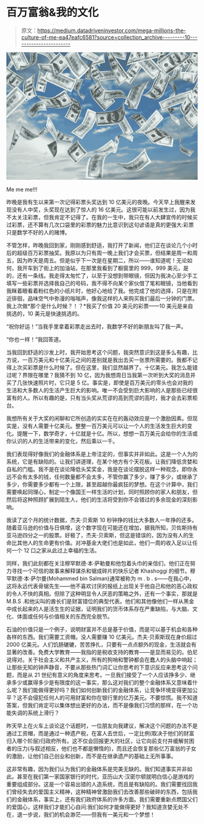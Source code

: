 # 百万富翁&我的文化

> 原文：<https://medium.datadriveninvestor.com/mega-millions-the-culture-of-me-ea47eafc6581?source=collection_archive---------10----------------------->

![](img/1c804703653f8e2db4571d1772e63429.png)

Me me me!!!

昨晚是我有生以来第一次记得彩票头奖达到 10 亿美元的夜晚。今天早上我醒来发现没有人中奖，头奖现在达到了惊人的 16 亿美元。这很可能以前发生过，因为我不太关注彩票，但我肯定不记得了。在我的一生中，我只在有人大肆宣传的时候买过彩票，还不算有几次口袋里的彩票的魅力比意识到这句谚语是真的更强大:彩票只是数学不好的人的赌博。

不管怎样，昨晚我回到家，刚刚感到舒适，我打开了新闻，他们正在谈论几个小时后的超级百万彩票抽奖。我原以为只有周一晚上我们才会买票，但结果是周一和周五，因为昨天是周五。但是似乎下一次是在星期二，所以——谁知道呢！无论如何，我开车到了街上的加油站，在那里我看到了橱窗里的 999，999 美元，是的，还有一条线。我走得太匆忙了，以至于没想到带眼镜，但因为我决心至少手工填写一些彩票并选择我自己的号码，我不得不向某个家伙借了笔和眼镜，当他看到我眯着眼看着粉红色的小纸片时，他好心地给了我。他完成了他的选择，只是在附近徘徊，品味空气中弥漫的嗡嗡声，像我这样的人来购买我们最后一分钟的门票。我上次做*那个是什么时候？！？*我买了价值 20 美元的彩票——10 美元是亲自挑选的，10 美元是快速挑选的。

“祝你好运！”当我手里拿着彩票走出去时，我数学不好的新朋友叫了我一声。

“你也一样！”我回答道。

当我回到舒适的沙发上时，我开始思考这个问题，我突然意识到这是多么有趣，比方说，一百万美元和十亿美元之间的差别就是我出去买一张票所需要的。我都不记得上次买彩票是什么时候了。但在这里，我们显然越界了。十亿美元。我怎么能错过呢？界限在哪里？我猜不到 10 亿，因为我想周日当我第一次听到大奖的消息并买了几张快速照片时，它只是 5 亿。事实是，即使是百万美元的零头也会对我的生活和大多数人的生活产生巨大的影响。唯一不会受到巨大影响的人是那些已经很富有的人。所以有趣的是，只有当头奖从荒谬的高到荒谬的高时，我才会去彩票柜台。

我想所有关于大奖的闲聊和它所创造的实实在在的轰动效应是一个激励因素。但现实是，没有人需要十亿美元。整整一百万美元可以让一个人的生活发生巨大的变化。提醒一下，数学奇才，十亿就是十亿。所以，想想一百万美元会给你的生活或你认识的人的生活带来的变化，然后乘以一千。

我们表现得好像我们的金融体系是上帝注定的，但事实并非如此。这是一个人为的系统，它是有缺陷的。让我们讲道理，在某个地方有个天花板。让我们降低贪婪和自私的门槛。我不是在谈论降低头奖奖金，我是在谈论摆脱这样一种观念，即你永远不会有太多的钱，任何数量都不会太多，不管你赢了多少，赚了多少，或继承了多少，你需要多少都有一个上限，甚至超越你最疯狂的梦想。在这个计算中，我们需要唤起同理心，制定一个像国王一样生活的计划，同时照顾你的家人和朋友，但然后将这种照顾扩展到陌生人，他们的生活将受到你不会错过的多余现金的深刻影响。

我读了这个月的统计数据，杰夫·贝索斯 10 秒钟挣的钱比大多数人一年挣的还多。随着亚马逊的价值与日俱增，这个数字现在可能还在增加，据我所知，贝佐斯持有亚马逊四分之一的股票。好极了，杰夫·贝索斯，但这是错误的，因为没有人的生命比其他人的生命更有价值。对冲基金大佬们也是如此，他们一周的收入足以让任何一个 12 口之家从此过上幸福的生活。

同样，我们此刻都在关注穆罕默德·本·萨勒曼和他包着头巾的亲信们，他们正在努力寻找一个可信的故事来解释谋杀和锯成碎片的快乐记者 Khashoggi 的细节。穆罕默德·本·萨尔曼(Mohammed bin Salman)通常被称为 m . b . s——在我心中，这将永远代表骨锯先生——他不喜欢讨厌的报纸上出现关于他自己和他的恶心政权的令人不快的真相。但除了这种明显令人厌恶的策略之外，还有一个事实，那就是 M.B.S .和他尖叫的酋长们是财富错位的典型代表。他们和其他像他们一样从黑金中成长起来的人是活生生的证据，证明我们的货币体系存在严重缺陷，与大脑、文化、体面或任何与价值相关的东西完全脱节。

石油的价值只是一个例子，说明财富并不总是基于价值，而是可以基于机会和各种各样的东西。我们需要工资帽。没人需要赚 10 亿美元。杰夫·贝索斯现在身价超过 2000 亿美元。人们饥肠辘辘，苦苦挣扎，只要有一点点额外的现金，生活就会有显著的改善。免费大学教育——我指的是税收支持的教育——是显而易见的。伯尼说得对。关于社会主义和共产主义，所有的狗哨和警钟都会在蠢人的头脑中响起；让那些无知的钟声静音，不要从那些热门词汇让你思考的下意识反应来思考这个问题，而是从 21 世纪有意义的角度来思考。一旦我们接受了一个人应该挣多少、继承多少或赢得多少是有限度的这一事实，那么这对我们的整个金融体系又意味着什么呢？我们能做得更好吗？我们如何创新我们的金融体系，让竞争环境变得更加公平？这不会侵犯任何人的可用财富和你在银行里的亿万美元。不要惊慌。我不知道答案，但我们肯定可以集体想出更好的办法，而不是像我们习惯的那样，在一个功能失调的系统上滑行？

昨天早上在火车上谈论这个话题时，一位朋友向我建议，解决这个问题的办法不是通过工资帽，而是通过一种遗产税，在富人去世后，一定比例(取决于他们的财富归入哪个阶层)归政府所有。这不仅会回报更大的社区，让它向前支付并缓解贫困者的压力(与叙述相反，他们也不都是懒惰的)，而且还会恢复那些亿万富翁的子女的激励，让他们自己创业和创新，而不是在继承遗产的基础上无所事事。

这非常有趣，因为我们认为我们的金融体系是完美无缺的。我们知道事实并非如此。甚至在我们第一家国家银行的时代，亚历山大·汉密尔顿就明白信心是游戏的重要组成部分。这是一个容易出错的人造系统，而且是有缺陷的。我们需要找回我们曾经失去的爱国主义精神，这种精神曾激励我们去改善那些破碎的东西，包括我们的金融体系，事实上，还有我们政府体系的许多方面。我们需要重新点燃国父们的爱国心，这样我们才能扪心自问:我们如何才能做得更好？我知道贪婪无处不在，退一步说，我们的机会渺茫——但我有一美元和一个梦想！